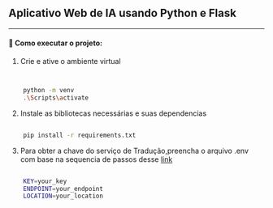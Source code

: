## Aplicativo Web de IA usando Python e Flask 

* **
#### 🚀 Como executar o projeto:


1. Crie e ative o ambiente virtual

```bash


    python -m venv 
    .\Scripts\activate

```

2. Instale as bibliotecas necessárias e suas dependencias
```bash

    pip install -r requirements.txt

``` 

3. Para obter a chave do serviço de Tradução,preencha o arquivo .env com base na sequencia de passos desse [link](https://docs.microsoft.com/pt-br/learn/modules/python-flask-build-ai-web-app/5-exercise-create-translator-service)
```bash

    KEY=your_key
    ENDPOINT=your_endpoint
    LOCATION=your_location

``` 


